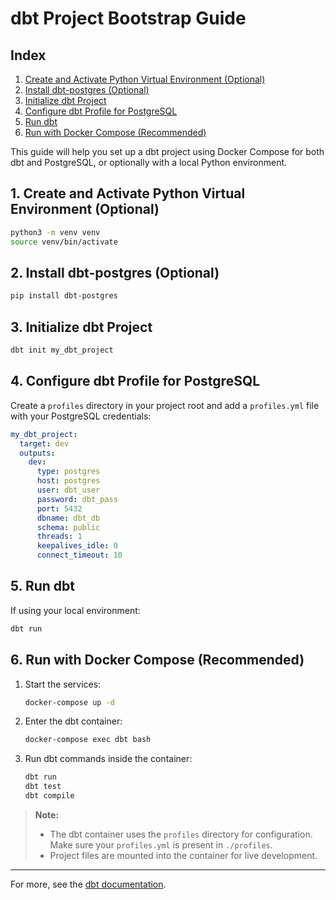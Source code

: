# dbt Project Bootstrap Guide

## Index

1. [Create and Activate Python Virtual Environment (Optional)](#1-create-and-activate-python-virtual-environment-optional)
2. [Install dbt-postgres (Optional)](#2-install-dbt-postgres-optional)
3. [Initialize dbt Project](#3-initialize-dbt-project)
4. [Configure dbt Profile for PostgreSQL](#4-configure-dbt-profile-for-postgresql)
5. [Run dbt](#5-run-dbt)
6. [Run with Docker Compose (Recommended)](#6-run-with-docker-compose-recommended)

This guide will help you set up a dbt project using Docker Compose for both dbt and PostgreSQL, or optionally with a local Python environment.

## 1. Create and Activate Python Virtual Environment (Optional)

```bash
python3 -m venv venv
source venv/bin/activate
```

## 2. Install dbt-postgres (Optional)

```bash
pip install dbt-postgres
```

## 3. Initialize dbt Project

```bash
dbt init my_dbt_project
```

## 4. Configure dbt Profile for PostgreSQL

Create a `profiles` directory in your project root and add a `profiles.yml` file with your PostgreSQL credentials:

```yaml
my_dbt_project:
  target: dev
  outputs:
    dev:
      type: postgres
      host: postgres
      user: dbt_user
      password: dbt_pass
      port: 5432
      dbname: dbt_db
      schema: public
      threads: 1
      keepalives_idle: 0
      connect_timeout: 10
```

## 5. Run dbt

If using your local environment:
```bash
dbt run
```

## 6. Run with Docker Compose (Recommended)

1. Start the services:
   ```bash
   docker-compose up -d
   ```
2. Enter the dbt container:
   ```bash
   docker-compose exec dbt bash
   ```
3. Run dbt commands inside the container:
   ```bash
   dbt run
   dbt test
   dbt compile
   ```

> **Note:**
> - The dbt container uses the `profiles` directory for configuration. Make sure your `profiles.yml` is present in `./profiles`.
> - Project files are mounted into the container for live development.

---

For more, see the [dbt documentation](https://docs.getdbt.com/docs/introduction).
